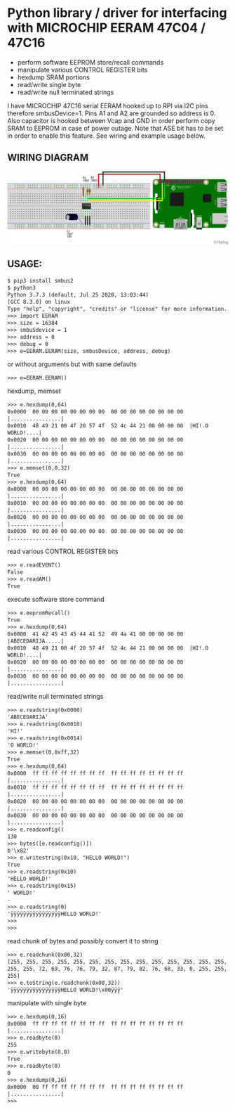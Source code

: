 # Python library / driver for interfacing with MICROCHIP EERAM 47C04 / 47C16

- perform software EEPROM store/recall commands
- manipulate various CONTROL REGISTER bits
- hexdump SRAM portions
- read/write single byte
- read/write null terminated strings

I have MICROCHIP 47C16 serial EERAM hooked up to RPI via I2C pins therefore smbusDevice=1. Pins A1 and A2 are grounded so address is 0. Also capacitor is hooked between Vcap and GND in order perform copy SRAM to EEPROM in case of power outage. Note that ASE bit has to be set in order to enable this feature. See wiring and example usage below.

## WIRING DIAGRAM
![rpi-eeram-wiring](https://github.com/mrizvic/EERAM-microchip/blob/master/rpi-eeram-wiring.png)

## USAGE:
```
$ pip3 install smbus2
$ python3
Python 3.7.3 (default, Jul 25 2020, 13:03:44)
[GCC 8.3.0] on linux
Type "help", "copyright", "credits" or "license" for more information.
>>> import EERAM
>>> size = 16384
>>> smbuSdevice = 1
>>> address = 0
>>> debug = 0
>>> e=EERAM.EERAM(size, smbusDevice, address, debug)
```
or without arguments but with same defaults
```
>>> e=EERAM.EERAM()
```

hexdump, memset
```
>>> e.hexdump(0,64)
0x0000  00 00 00 00 00 00 00 00  00 00 00 00 00 00 00 00  |................|
0x0010  48 49 21 00 4f 20 57 4f  52 4c 44 21 00 00 00 00  |HI!.O WORLD!....|
0x0020  00 00 00 00 00 00 00 00  00 00 00 00 00 00 00 00  |................|
0x0030  00 00 00 00 00 00 00 00  00 00 00 00 00 00 00 00  |................|
>>> e.memset(0,0,32)
True
>>> e.hexdump(0,64)
0x0000  00 00 00 00 00 00 00 00  00 00 00 00 00 00 00 00  |................|
0x0010  00 00 00 00 00 00 00 00  00 00 00 00 00 00 00 00  |................|
0x0020  00 00 00 00 00 00 00 00  00 00 00 00 00 00 00 00  |................|
0x0030  00 00 00 00 00 00 00 00  00 00 00 00 00 00 00 00  |................|
```

read various CONTROL REGISTER bits
```
>>> e.readEVENT()
False
>>> e.readAM()
True
```

execute software store command
```
>>> e.eepromRecall()
True
>>> e.hexdump(0,64)
0x0000  41 42 45 43 45 44 41 52  49 4a 41 00 00 00 00 00  |ABECEDARIJA.....|
0x0010  48 49 21 00 4f 20 57 4f  52 4c 44 21 00 00 00 00  |HI!.O WORLD!....|
0x0020  00 00 00 00 00 00 00 00  00 00 00 00 00 00 00 00  |................|
0x0030  00 00 00 00 00 00 00 00  00 00 00 00 00 00 00 00  |................|
```

read/write null terminated strings
```
>>> e.readstring(0x0000)
'ABECEDARIJA'
>>> e.readstring(0x0010)
'HI!'
>>> e.readstring(0x0014)
'O WORLD!'
>>> e.memset(0,0xff,32)
True
>>> e.hexdump(0,64)
0x0000  ff ff ff ff ff ff ff ff  ff ff ff ff ff ff ff ff  |................|
0x0010  ff ff ff ff ff ff ff ff  ff ff ff ff ff ff ff ff  |................|
0x0020  00 00 00 00 00 00 00 00  00 00 00 00 00 00 00 00  |................|
0x0030  00 00 00 00 00 00 00 00  00 00 00 00 00 00 00 00  |................|
>>> e.readconfig()
130
>>> bytes([e.readconfig()])
b'\x82'
>>> e.writestring(0x10, "HELLO WORLD!")
True
>>> e.readstring(0x10)
'HELLO WORLD!'
>>> e.readstring(0x15)
' WORLD!'
-
>>> e.readstring(0)
'ÿÿÿÿÿÿÿÿÿÿÿÿÿÿÿÿHELLO WORLD!'
>>>
>>>
```

read chunk of bytes and possibly convert it to string
```
>>> e.readchunk(0x00,32)
[255, 255, 255, 255, 255, 255, 255, 255, 255, 255, 255, 255, 255, 255, 255, 255, 72, 69, 76, 76, 79, 32, 87, 79, 82, 76, 68, 33, 0, 255, 255, 255]
>>> e.toString(e.readchunk(0x00,32))
'ÿÿÿÿÿÿÿÿÿÿÿÿÿÿÿÿHELLO WORLD!\x00ÿÿÿ'
```

manipulate with single byte
```
>>> e.hexdump(0,16)
0x0000  ff ff ff ff ff ff ff ff  ff ff ff ff ff ff ff ff  |................|
>>> e.readbyte(0)
255
>>> e.writebyte(0,0)
True
>>> e.readbyte(0)
0
>>> e.hexdump(0,16)
0x0000  00 ff ff ff ff ff ff ff  ff ff ff ff ff ff ff ff  |................|
>>>
```
